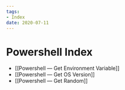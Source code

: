 ```yaml
---
tags:
- Index
date: 2020-07-11
---
```


# Powershell  Index

<!--
```dataview
List
From #Powershell
```
-->

- [[Powershell — Get Environment Variable]]
- [[Powershell — Get OS Version]]
- [[Powershell — Get Random]]


